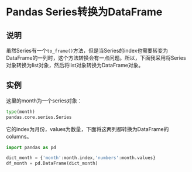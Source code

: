 ﻿# Pandas Series转换为DataFrame

## 说明
虽然Series有一个`to_frame()`方法，但是当Series的index也需要转变为DataFrame的一列时，这个方法转换会有一点问题。所以，下面我采用将Series对象转换为list对象，然后将list对象转换为DataFrame对象。

## 实例
这里的month为一个series对象：
```python
type(month)
pandas.core.series.Series
```
它的index为月份，values为数量，下面将这两列都转换为DataFrame的columns。
```python
import pandas as pd

dict_month = {'month':month.index,'numbers':month.values}
df_month = pd.DataFrame(dict_month)
```

